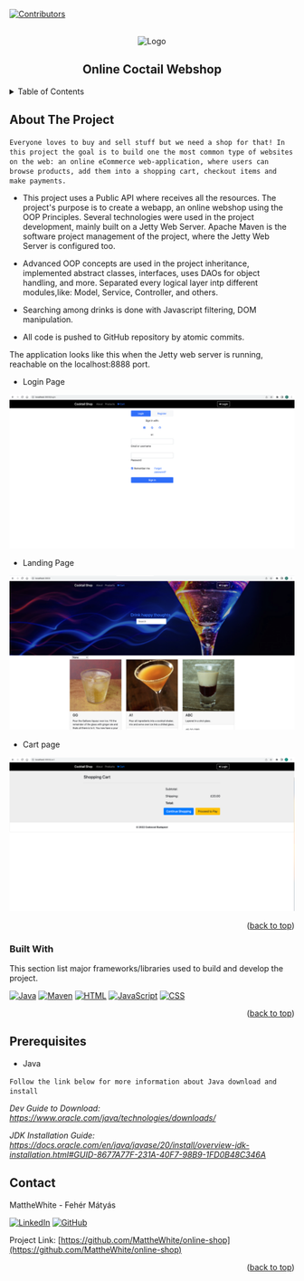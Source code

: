 <a name="readme-top"></a>


[![Contributors][contributors-shield]][contributors-url]




<!-- PROJECT LOGO -->
<br />
<div align="center">
    <img src="https://t3.ftcdn.net/jpg/00/50/07/72/360_F_50077203_AzFcB0jeupusdu9XynnfDTTrU6TVKDvL.jpg" alt="Logo" width="600" height="150">
  <h2 align="center" style="font-weight: bold">Online Coctail Webshop</h2>
</div>


<!-- TABLE OF CONTENTS -->
<details>
  <summary>Table of Contents</summary>
  <ol>
    <li>
      <a href="#about-the-project">About The Project</a>
      <ul>
        <li><a href="#built-with">Built With</a></li>
      </ul>
    </li>
    <li>
      <a href="#getting-started">Getting Started</a>
      <ul>
        <li><a href="#prerequisites">Prerequisites</a></li>
        <li><a href="#installation">Installation</a></li>
      </ul>
    </li>
    <li><a href="#usage">Usage</a></li>
    <li><a href="#contact">Contact</a></li>
  </ol>
</details>



<!-- ABOUT THE PROJECT -->
## About The Project

`Everyone loves to buy and sell stuff but we need a shop for that! In this project the goal is to build one the most common type of websites on the web: an online eCommerce web-application, where users can browse products, add them into a shopping cart, checkout items and make payments.` 


* This project uses a Public API where receives all the resources. The project's purpose is to create a webapp, an online webshop using the OOP Principles. Several technologies were used in the project development, mainly built on a Jetty Web Server. Apache Maven is the software project management of the project, where the Jetty Web Server is configured too.

* Advanced OOP concepts are used in the project inheritance, implemented abstract classes, interfaces, uses DAOs for object handling, and more. Separated every logical layer intp different modules,like: Model, Service, Controller, and others.

* Searching among drinks is done with Javascript filtering, DOM manipulation.

* All code is pushed to GitHub repository by atomic commits.



The application looks like this when the Jetty web server is running, reachable on the localhost:8888 port.

  - Login Page

 ![Login](online-shop-login.png)

  - Landing Page

![LandingPage](online-shop-main.png)

  - Cart page

![Cart](online-shop-cart.png)


<p align="right">(<a href="#readme-top">back to top</a>)</p>



### Built With

This section list major frameworks/libraries used to build and develop the project.


[![Java][java.com]][java-url]
[![Maven][maven.com]][maven-url]
[![HTML][html.com]][html-url]
[![JavaScript][javascript.com]][javascript-url]
[![CSS][css.com]][css-url]



<p align="right">(<a href="#readme-top">back to top</a>)</p>



## Prerequisites

* Java

`Follow the link below for more information about Java download and install`

_Dev Guide to Download: https://www.oracle.com/java/technologies/downloads/_

_JDK Installation Guide: https://docs.oracle.com/en/java/javase/20/install/overview-jdk-installation.html#GUID-8677A77F-231A-40F7-98B9-1FD0B48C346A_


<!-- CONTACT -->
## Contact

MattheWhite - Fehér Mátyás

[![LinkedIn][linkedin-shield]][linkedin-url]
[![GitHub][github-shield]][github-url]

Project Link: [https://github.com/MattheWhite/online-shop](https://github.com/MattheWhite/online-shop)


<p align="right">(<a href="#readme-top">back to top</a>)</p>



<!-- MARKDOWN LINKS & IMAGES -->
<!-- https://www.markdownguide.org/basic-syntax/#reference-style-links -->
[contributors-shield]: https://img.shields.io/github/contributors/MattheWhite/online-shop.svg?style=for-the-badge
[contributors-url]: https://github.com/MattheWhite/online-shop/graphs/contributors
[linkedin-shield]: https://img.shields.io/badge/-LinkedIn-black.svg?style=for-the-badge&logo=linkedin&colorB=349
[linkedin-url]: https://www.linkedin.com/in/matyas-feher/
[github-shield]: https://img.shields.io/badge/-GitHub-black.svg?style=for-the-badge&logo=github&colorB=947
[github-url]: https://github.com/MattheWhite
[java.com]: https://img.shields.io/badge/Java-black.svg?style=for-the-badge&logo=java&colorB=yellow
[java-url]: https://dev.java/
[maven.com]: https://img.shields.io/badge/Apache%20Maven-C71A36?style=for-the-badge&logo=Apache%20Maven&logoColor=white
[maven-url]: https://maven.apache.org/index.html
[javascript.com]: https://img.shields.io/badge/javascript-%23323330.svg?style=for-the-badge&logo=javascript&logoColor=%23F7DF1E
[javascript-url]: https://javascript.com/
[css.com]: https://img.shields.io/badge/css3-%231572B6.svg?style=for-the-badge&logo=css3&logoColor=white
[css-url]: https://en.wikipedia.org/wiki/CSS
[html.com]: https://img.shields.io/badge/html5-%23E34F26.svg?style=for-the-badge&logo=html5&logoColor=white
[html-url]: https://en.wikipedia.org/wiki/HTML5
